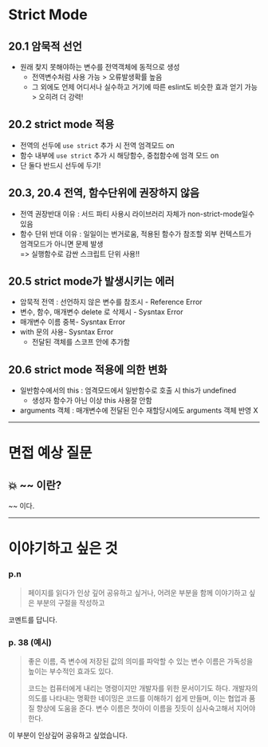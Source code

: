 # Strict Mode

## 20.1 암묵적 선언

- 원래 찾지 못해야하는 변수를 전역객체에 동적으로 생성
  - 전역변수처럼 사용 가능 > 오류발생확률 높음
  - 그 외에도 언제 어디서나 실수하고 거기에 따른 eslint도 비슷한 효과 얻기 가능 > 오히려 더 강력!

## 20.2 strict mode 적용

- 전역의 선두에 `use strict` 추가 시 전역 엄격모드 on
- 함수 내부에 `use strict` 추가 시 해당함수, 중첩함수에 엄격 모드 on
- 단 둘다 반드시 선두에 두기!

## 20.3, 20.4 전역, 함수단위에 권장하지 않음

- 전역 권장반대 이유 : 서드 파티 사용시 라이브러리 자체가 non-strict-mode일수 있음
- 함수 단위 반대 이유 : 일일이는 번거로움, 적용된 함수가 참조할 외부 컨텍스트가 엄격모드가 아니면 문제 발생 <br/>
  => 실행함수로 감싼 스크립트 단위 사용!!

## 20.5 strict mode가 발생시키는 에러

- 암묵적 전역 : 선언하지 않은 변수를 참조시 - Reference Error
- 변수, 함수, 매개변수 delete 로 삭제시 - Sysntax Error
- 매개변수 이름 중복- Sysntax Error
- with 문의 사용- Sysntax Error
  - 전달된 객체를 스코프 안에 추가함

## 20.6 strict mode 적용에 의한 변화

- 일반함수에서의 this : 엄격모드에서 일반함수로 호출 시 this가 undefined
  - 생성자 함수가 아닌 이상 this 사용잘 안함
- arguments 객체 : 매개변수에 전달된 인수 재할당시에도 arguments 객체 반영 X

---

# 면접 예상 질문

## 💥 ~~ 이란?

~~ 이다.

---

# 이야기하고 싶은 것

### p.n

> 페이지를 읽다가 인상 깊어 공유하고 싶거나, 어려운 부분을 함께 이야기하고 싶은 부분의 구절을 작성하고

코멘트를 답니다.

### p. 38 (예시)

> 좋은 이름, 즉 변수에 저장된 값의 의미를 파악할 수 있는 변수 이름은 가독성을 높이는 부수적인 효과도 있다.
>
> 코드는 컴퓨터에게 내리는 명령이지만 개발자를 위한 문서이기도 하다. 개발자의 의도를 나타내는 명확한 네이밍은 코드를 이해하기 쉽게 만들며, 이는 협업과 품질 향상에 도움을 준다. 변수 이름은 첫아이 이름을 짓듯이 심사숙고해서 지어야 한다.

이 부분이 인상깊어 공유하고 싶었습니다.
